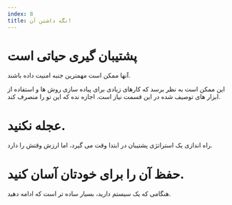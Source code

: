 ```yaml
---
index: 8
title: نگه داشتن آن!
---
```

# پشتیبان گیری حیاتی است

آنها ممکن است مهمترین جنبه امنیت داده باشند.

این ممکن است به نظر برسد که کارهای زیادی برای پیاده سازی روش ها و استفاده از ابزار های توصیف شده در این قسمت نیاز است. اجازه نده که این تو را منصرف کند.

# عجله نکنید.

راه اندازی یک استراتژی پشتیبان در ابتدا وقت می گیرد، اما ارزش وقتش را دارد.

# حفظ آن را برای خودتان آسان کنید.

هنگامی که یک سیستم دارید، بسیار ساده تر است که ادامه دهید.